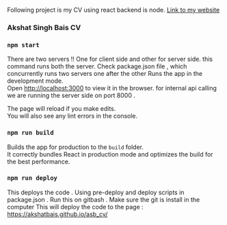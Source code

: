 Following project is my CV using react backend is node.
[Link to my website](https://akshatbais.github.io/asb_cv/)


### Akshat Singh Bais CV

### `npm start`

There are two servers !!
One for client side and other for server side.
this command runs both the server. Check package.json file , which concurrently runs two servers one after the other
Runs the app in the development mode.<br>
Open [http://localhost:3000](http://localhost:3000) to view it in the browser.
for internal api calling we are running the server side on port 8000 .

The page will reload if you make edits.<br>
You will also see any lint errors in the console.


### `npm run build`

Builds the app for production to the `build` folder.<br>
It correctly bundles React in production mode and optimizes the build for the best performance.



### `npm run deploy`

This deploys the code . Using pre-deploy and deploy scripts in
package.json . Run this on gitbash . Make sure the git is install in the computer
This will deploy the code to the page :
https://akshatbais.github.io/asb_cv/
